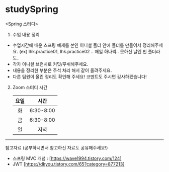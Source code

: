# studySpring
 
 <Spring 스터디>
 
 1. 수업 내용 정리
 
 * 수업시간에 배운 스프링 예제를 본인 이니셜 폴더 안에 폴더를 만들어서 정리해주세요. (ex) lhk.practice01, lhk.practice02 .. 매일 하나씩.. 못하신 날엔 빈 폴더라도..  
 * 각자 이니셜 브런치로 커밋/푸쉬해주세요.   
 * 내용을 정리한 부분은 주석 처리 해서 같이 올려주세요.
 * 다른 팀원이 올린 정리도 확인해 주세요! 코멘트도 주시면 감사하겠습니다!
 
2. Zoom 스터디 시간

   |요일|시간|
   |:---:|:---:|
   |화|6:30-8:00|
   |금|6:30-8:00|
   |일|저녁|

---
 
 참고자료 (공부하시면서 참고하신 자료도 공유해주세요!)
 
 * 스프링 MVC 개념 : [https://wave1994.tistory.com/124]
 * JWT [https://dkyou.tistory.com/65?category=877213]
